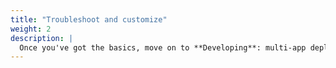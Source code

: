 ```yaml
---
title: "Troubleshoot and customize"
weight: 2
description: |
  Once you've got the basics, move on to **Developing**: multi-app deployments and day-to-day interaction with your projects.
---
```

